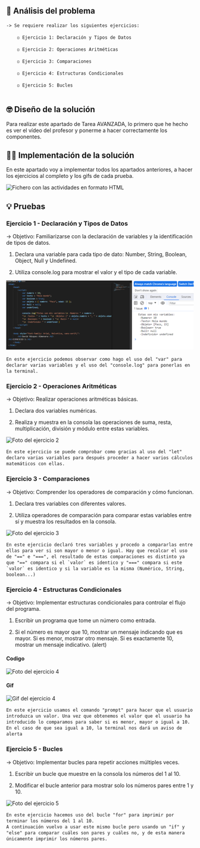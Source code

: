 ## 🤔 Análisis del problema
```
-> Se requiere realizar los siguientes ejercicios:

    ◽ Ejercicio 1: Declaración y Tipos de Datos

    ◽ Ejercicio 2: Operaciones Aritméticas

    ◽ Ejercicio 3: Comparaciones

    ◽ Ejercicio 4: Estructuras Condicionales

    ◽ Ejercicio 5: Bucles


```


## 🤓 Diseño de la solución
Para realizar este apartado de Tarea AVANZADA, lo primero que he hecho es ver el vídeo del profesor y ponerme a hacer correctamente los
componentes.

## 👨‍🎓 Implementación de la solución
En este apartado voy a implementar todos los apartados anteriores, a hacer los ejercicios al completo y los gifs de cada
prueba.

![Fichero con las actividades en formato HTML](../fotos/captura1.png)

## 💡 Pruebas

### Ejercicio 1 - Declaración y Tipos de Datos
-> Objetivo: Familiarizarse con la declaración de variables y la identificación de tipos de datos.

1. Declara una variable para cada tipo de dato: Number, String, Boolean, Object, Null y Undefined.

2. Utiliza console.log para mostrar el valor y el tipo de cada variable.

![Foto del ejercicio 1](https://github.com/Dvazalm/DAWEC/blob/bcf9d62ff35d8de7503c9c49f0211c773e84d1cb/T1/SPRINT1/fotos/FotoEjer1.png)

```
En este ejercicio podemos observar como hago el uso del "var" para declarar varias variables y el uso del "console.log" para ponerlas en la terminal.
```
### Ejercicio 2 - Operaciones Aritméticas
-> Objetivo: Realizar operaciones aritméticas básicas.

1. Declara dos variables numéricas.

2. Realiza y muestra en la consola las operaciones de suma, resta, multiplicación, división y módulo entre estas variables.

![Foto del ejercicio 2](https://github.com/Dvazalm/DAWEC/tree/50992cb3930944c24472ca7da30b37a359bcbe97/T1/SPRINT1/fotos/FotoEjer2.png)
```
En este ejercicio se puede comprobar como gracias al uso del "let" declaro varias variables para después proceder a hacer varios cálculos matemáticos con ellas.
```
### Ejercicio 3 - Comparaciones

-> Objetivo: Comprender los operadores de comparación y cómo funcionan.

1. Declara tres variables con diferentes valores.

2. Utiliza operadores de comparación para comparar estas variables entre sí y muestra los resultados en la consola.

![Foto del ejercicio 3](https://github.com/Dvazalm/DAWEC/tree/50992cb3930944c24472ca7da30b37a359bcbe97/T1/SPRINT1/fotos/FotoEjer3.png)

```
En este ejercicio declaró tres variables y procedo a compararlas entre ellas para ver si son mayor o menor o igual. Hay que recalcar el uso de "==" e "===", el resultado de estas comparaciones es distinto ya que "==" compara si el `valor` es identico y "===" compara si este `valor` es identico y si la variable es la misma (Numérico, String, boolean...)
```
### Ejercicio 4 - Estructuras Condicionales

-> Objetivo: Implementar estructuras condicionales para controlar el flujo del programa.

1. Escribir un programa que tome un número como entrada.

2. Si el número es mayor que 10, mostrar un mensaje indicando que es mayor. Si es menor, mostrar otro mensaje. Si es exactamente 10, mostrar un mensaje indicativo. (alert)

#### Codigo
![Foto del ejercicio 4](https://github.com/Dvazalm/DAWEC/tree/50992cb3930944c24472ca7da30b37a359bcbe97/T1/SPRINT1/fotos/FotoEjer4.png)

#### Gif
![Gif del ejercicio 4](https://github.com/Dvazalm/DAWEC/tree/50992cb3930944c24472ca7da30b37a359bcbe97/T1/SPRINT1/fotos/GirEjer4.gif)
```
En este ejercicio usamos el comando "prompt" para hacer que el usuario introduzca un valor. Una vez que obtenemos el valor que el usuario ha introducido lo comparamos para saber si es menor, mayor o igual a 10.
En el caso de que sea igual a 10, la terminal nos dará un aviso de alerta
```
### Ejercicio 5 - Bucles

-> Objetivo: Implementar bucles para repetir acciones múltiples veces.

1. Escribir un bucle que muestre en la consola los números del 1 al 10.

2. Modificar el bucle anterior para mostrar solo los números pares entre 1 y 10.


![Foto del ejercicio 5](https://github.com/Dvazalm/DAWEC/tree/50992cb3930944c24472ca7da30b37a359bcbe97/T1/SPRINT1/fotos/FotoEjer5.png)

```
En este ejercicio hacemos uso del bucle "for" para imprimir por terminar los números del 1 al 10. 
A continuación vuelvo a usar este mismo bucle pero usando un "if" y "else" para comparar cuáles son pares y cuáles no, y de esta manera únicamente imprimir los números pares.
```
